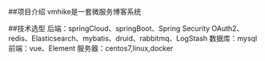 ##项目介绍
    vmhike是一套微服务博客系统
    
    
##技术选型
    后端：springCloud、springBoot、Spring Security OAuth2、redis、Elasticsearch、mybatis、druid、rabbitmq、LogStash
    数据库：mysql
    前端：vue、Element
    服务器：centos7,linux,docker